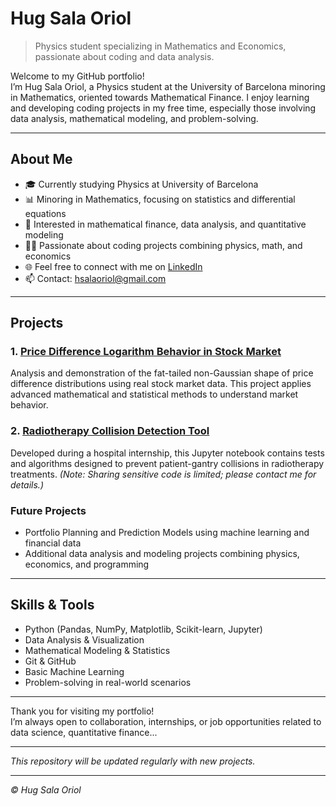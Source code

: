 # Hug Sala Oriol

> Physics student specializing in Mathematics and Economics, passionate about coding and data analysis.

Welcome to my GitHub portfolio!  
I’m Hug Sala Oriol, a Physics student at the University of Barcelona minoring in Mathematics, oriented towards Mathematical Finance. I enjoy learning and developing coding projects in my free time, especially those involving data analysis, mathematical modeling, and problem-solving.

---

## About Me

- 🎓 Currently studying Physics at University of Barcelona  
- 📊 Minoring in Mathematics, focusing on statistics and differential equations  
- 💼 Interested in mathematical finance, data analysis, and quantitative modeling  
- 👨‍💻 Passionate about coding projects combining physics, math, and economics  
- 🌐 Feel free to connect with me on [LinkedIn](https://www.linkedin.com/in/hug-sala-oriol-b31280268)  
- 📫 Contact: hsalaoriol@gmail.com

---

## Projects

### 1. [Price Difference Logarithm Behavior in Stock Market](https://github.com/hugsalaoriol/Stock_price_log_distribution)  
Analysis and demonstration of the fat-tailed non-Gaussian shape of price difference distributions using real stock market data. This project applies advanced mathematical and statistical methods to understand market behavior.

### 2. [Radiotherapy Collision Detection Tool](https://github.com/hugsalaoriol/Radiotherapy_collision_detection_tool/tree/main)  
Developed during a hospital internship, this Jupyter notebook contains tests and algorithms designed to prevent patient-gantry collisions in radiotherapy treatments. *(Note: Sharing sensitive code is limited; please contact me for details.)*

### Future Projects  
- Portfolio Planning and Prediction Models using machine learning and financial data  
- Additional data analysis and modeling projects combining physics, economics, and programming

---

## Skills & Tools

- Python (Pandas, NumPy, Matplotlib, Scikit-learn, Jupyter)  
- Data Analysis & Visualization  
- Mathematical Modeling & Statistics  
- Git & GitHub  
- Basic Machine Learning  
- Problem-solving in real-world scenarios

---

Thank you for visiting my portfolio!  
I’m always open to collaboration, internships, or job opportunities related to data science, quantitative finance...

---

*This repository will be updated regularly with new projects.*

---

*© Hug Sala Oriol*  
